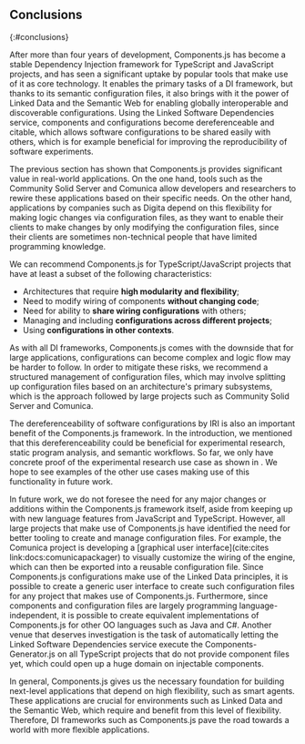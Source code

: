 ## Conclusions
{:#conclusions}

After more than four years of development, Components.js has become a stable Dependency Injection framework for TypeScript and JavaScript projects,
and has seen a significant uptake by popular tools that make use of it as core technology.
It enables the primary tasks of a DI framework,
but thanks to its semantic configuration files,
it also brings with it the power of Linked Data and the Semantic Web for enabling globally interoperable and discoverable configurations.
Using the Linked Software Dependencies service, components and configurations become dereferenceable and citable,
which allows software configurations to be shared easily with others,
which is for example beneficial for improving the reproducibility of software experiments.

The previous section has shown that Components.js provides significant value in real-world applications.
On the one hand, tools such as the Community Solid Server and Comunica allow developers and researchers to rewire these applications based on their specific needs.
On the other hand, applications by companies such as Digita depend on this flexibility for making logic changes via configuration files,
as they want to enable their clients to make changes by only modifying the configuration files,
since their clients are sometimes non-technical people that have limited programming knowledge.

We can recommend Components.js for TypeScript/JavaScript projects that have at least a subset of the following characteristics:

* Architectures that require **high modularity and flexibility**;
* Need to modify wiring of components **without changing code**;
* Need for ability to **share wiring configurations** with others;
* Managing and including **configurations across different projects**;
* Using **configurations in other contexts**.

As with all DI frameworks, Components.js comes with the downside that for large applications,
configurations can become complex and logic flow may be harder to follow.
In order to mitigate these risks, we recommend a structured management of configuration files,
which may involve splitting up configuration files based on an architecture's primary subsystems,
which is the approach followed by large projects such as Community Solid Server and Comunica.

The dereferenceability of software configurations by IRI is also an important benefit of the Components.js framework.
In the introduction, we mentioned that this dereferenceability could be beneficial for
experimental research, static program analysis, and semantic workflows.
So far, we only have concrete proof of the experimental research use case as shown in [](#usage-comunica).
We hope to see examples of the other use cases making use of this functionality in future work.

In future work, we do not foresee the need for any major changes or additions within the Components.js framework itself,
aside from keeping up with new language features from JavaScript and TypeScript.
However, all large projects that make use of Components.js have identified the need for better tooling to create and manage configuration files.
For example, the Comunica project is developing a [graphical user interface](cite:cites link:docs:comunicapackager)
to visually customize the wiring of the engine, which can then be exported into a reusable configuration file.
Since Components.js configurations make use of the Linked Data principles,
it is possible to create a generic user interface to create such configuration files for any project that makes use of Components.js.
Furthermore, since components and configuration files are largely programming language-independent,
it is possible to create equivalent implementations of Components.js for other OO languages such as Java and C#.
Another venue that deserves investigation is the task of automatically letting the Linked Software Dependencies service
execute the Components-Generator.js on all TypeScript projects that do not provide component files yet,
which could open up a huge domain on injectable components.

In general, Components.js gives us the necessary foundation for building next-level applications that depend on high flexibility, such as smart agents.
These applications are crucial for environments such as Linked Data and the Semantic Web,
which require and benefit from this level of flexibility.
Therefore, DI frameworks such as Components.js pave the road towards a world with more flexible applications.
